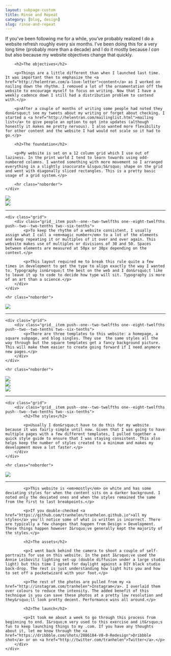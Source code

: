 ```yaml
---
layout: subpage-custom
title: Rinse and Repeat
category: [blog, design]
slug: rinse-and-repeat
---
```


<div class="grid grid--full">
    <div class="grid__item push--one--two-twelfths one--eight-twelfths push--two--two-tenths two--six-tenths">
		<p>If you&rsquo;ve been following me for a while, you&rsquo;ve probably realized I do a website refresh roughly every six months. I&rsquo;ve been doing this for a very long time (probably more than a decade) and I do it mostly because <em>I can</em> but also because my website objectives change that quickly.</p>

		<h2>The objectives</h2>

		<p>Things are a little different than when I launched last time. It was important then to emphasize the <a href="http://helentran.com/a-love-letter">content</a> as I worked on nailing down the rhythm. I removed a lot of the ornamentation off the website to encourage myself to focus on writing. Now that I have a weekly cadence down I still had a distribution problem to contend with.</p>

		<p>After a couple of months of writing some people had noted they don&rsquo;t see my tweets about my writing or forget about checking. I started a <a href="http://helentran.com/mailinglist.html">mailing list</a> to give people an option to opt into updates (although honestly it makes me pretty nervous). I also wanted more flexibility for other content and the website I had would not scale so it had to go.</p>

		<h2>The foundation</h2>

		<p>My website is set on a 12 column grid which I use out of laziness. In the print world I tend to learn towards using odd-numbered columns. I wanted something with more movement so I arranged everything in a slightly inaccurate &lsquo;S&rsquo; shape on the grid and went with diagonally sliced rectangles. This is a pretty basic usage of a grid system.</p>

        <hr class="noborder">
    </div>
</div>

<div class="grid">
	<div class="grid__item two--nine-twelfths">
		<img src="./img/post/44-01.jpg">
	</div>
	<div class="grid__item two--three-twelfths">
		<img src="./img/post/44-02.jpg">
	</div>
</div>

<div class="grid grid--full">
	<hr class="noborder">

	<div class="grid">
	    <div class="grid__item push--one--two-twelfths one--eight-twelfths push--two--two-tenths two--six-tenths">
	    	<p>To keep the rhythm of a website consistent, I usually assign what I call a <em>magic number</em> to a lot of the elements and keep repeating it or multiples of it over and over again. This website makes use of multiples or divisions of 30 and 50. Spaces between elements are measured at 50px or 30px depending on the context.</p>

	    	<p>This layout required me to break this rule quite a few times in development to get the type to align exactly the way I wanted to. Typography isn&rsquo;t the best on the web and I don&rsquo;t like to leave it up to code to decide how type will sit. Typography is more of an art than a science.</p>
	    </div>
	</div>

    <hr class="noborder">
</div>

<img src="./img/post/44-03.jpg">

<div class="grid grid--full">
	<hr class="noborder">

	<div class="grid">
	    <div class="grid__item push--one--two-twelfths one--eight-twelfths push--two--two-tenths two--six-tenths">
	    	<p>There are three templates to this website: a homepage, a square subpage, and blog singles. They use  the same styles all the way through but the square templates get a fancy background picture. This will make them easier to create going forward if I need anymore new pages.</p>
	    </div>
	</div>

    <hr class="noborder">
</div>

<div class="grid">
	<div class="grid__item two--one-third">
		<img src="./img/post/44-04.jpg">
	</div>
	<div class="grid__item two--one-third">
		<img src="./img/post/44-06.jpg">
	</div>
	<div class="grid__item two--one-third">
		<img src="./img/post/44-05.jpg">
	</div>
</div>

<div class="grid grid--full">
	<hr class="noborder">

	<div class="grid">
	    <div class="grid__item push--one--two-twelfths one--eight-twelfths push--two--two-tenths two--six-tenths">
	    	<h2>The styles</h2>

	    	<p>Usually I don&rsquo;t have to do this for my website because it was fairly simple until now. Given that I was going to have multiple pages with a few different templates, I pulled together a quick style guide to ensure that I was staying consistent. This also helps keep the number of styles created to a minimum and makes my development move a lot faster.</p>
	    </div>
	</div>

    <hr class="noborder">
</div>

<img src="./img/post/44-07.jpg">

<div class="grid grid--full">
	<div class="grid">
	    <div class="grid__item push--one--two-twelfths one--eight-twelfths push--two--two-tenths two--six-tenths">
			<hr class="noborder">

	    	<p>This website is <em>mostly</em> on white and has some deviating styles for when the content sits on a darker background. I noted only the deviated ones and when the styles remained the same from the first to last breakpoints.</p>

			<p>If you double-checked <a href="https://github.com/tranhelen/tranhelen.github.io">all my styles</a> you'll notice some of what is written is incorrect. There are typically a few changes that happen from Design > Development. These things happen however I&rsquo;ve generally kept the majority of the styles.</p>

			<h2>The assets</h2>

			<p>I went back behind the camera to shoot a couple of self-portraits for use on this website. In the past I&rsquo;ve used the Annie Leibovitz lighting set-up (double diffusion under a large studio light) but this time I opted for daylight against a DIY black studio back-drop. The rest is just understanding how light hits you and how to set off a pocketwizard with your foot.</p>

			<p>The rest of the photos are pulled from my <a href="http://instagram.com/tranhelen">Instagram</a>. I overlaid them over colours to reduce the intensity. The added benefit of this technique is you can save these photos at a pretty low resolution and they&rsquo;ll look pretty decent. Performance wins all around.</p>

			<h2>The launch</h2>

			<p>It took me about a week to go through this process from beginning to end. I&rsquo;m very used to this exercise and it&rsquo;s fun to keep launching things to my .com. If you have any thoughts about it, let me know through the <a href="https://dribbble.com/shots/2886184-V8-0-Redesign">Dribbble shot</a> or on <a href="http://twitter.com/tranhelen">Twitter</a>.</p>
	    </div>
	</div>
</div>
